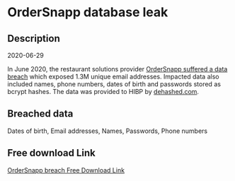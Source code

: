 # OrderSnapp database leak

## Description

2020-06-29

In June 2020, the restaurant solutions provider <a href="https://www.riskbasedsecurity.com/2021/01/25/shinyhunters-wave-3-one-hacker-exposes-over-125-million-credentials/" target="_blank" rel="noopener">OrderSnapp suffered a data breach</a> which exposed 1.3M unique email addresses. Impacted data also included names, phone numbers, dates of birth and passwords stored as bcrypt hashes. The data was provided to HIBP by <a href="https://dehashed.com/" target="_blank" rel="noopener">dehashed.com</a>.

## Breached data

Dates of birth, Email addresses, Names, Passwords, Phone numbers

## Free download Link

[OrderSnapp breach Free Download Link](https://tinyurl.com/2b2k277t)
